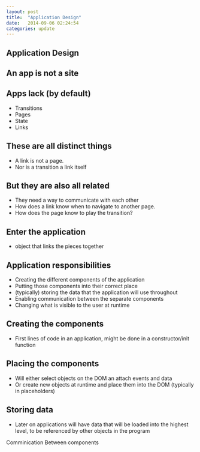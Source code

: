 ```yaml
---
layout: post
title:  "Application Design"
date:   2014-09-06 02:24:54
categories: update
---
```


Application Design
-----------------------------

An app is not a site
-----------------------------

Apps lack (by default)
-----------------------------

- Transitions
- Pages
- State
- Links

These are all distinct things
----------------------------

- A link is not a page.
- Nor is a transition a link itself

But they are also all related
-----------------------------

- They need a way to communicate with each other
- How does a link know when to navigate to another page.
- How does the page know to play the transition?


Enter the application
-----------------------------

- object that links the pieces together


Application responsibilities
--------------------------------

- Creating the different components of the application
- Putting those components into their correct place
- (typically) storing the data that the application will use throughout
- Enabling communication between the separate components
- Changing what is visible to the user at runtime


Creating the components
-------------------------------

- First lines of code in an application, might be done in a constructor/init function


Placing the components
--------------------------------

- Will either select objects on the DOM an attach events and data
- Or create new objects at runtime and place them into the DOM (typically in placeholders)

Storing data
---------------------------------

- Later on applications will have data that will be loaded into the highest level, to be referenced by other objects  in the program

Comminication Between components
